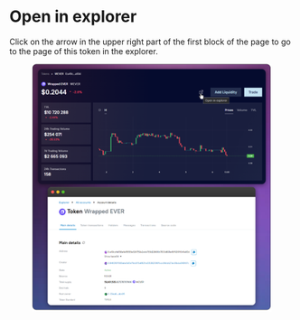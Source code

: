# Open in explorer

Click on the arrow in the upper right part of the first block of the page to go to the page of this token in the explorer.

<figure><img src="../../../../.gitbook/assets/image (39).png" alt=""><figcaption></figcaption></figure>
